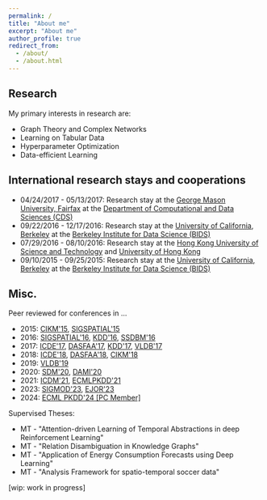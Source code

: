 ```yaml
---
permalink: /
title: "About me"
excerpt: "About me"
author_profile: true
redirect_from: 
  - /about/
  - /about.html
---
```


<!--This is the front page of your Github pages website! This repository was forked from the [Minimal Mistakes Jekyll Theme](https://mmistakes.github.io/minimal-mistakes/) by Michael Rose. 

<!-- You can use all kinds of markdown here. See [the guide](/markdown/). -->

<!-- 
## Images
![alt text](/images/500x300.png "Logo Title Text 1")-->

## Research 
My primary interests in research are: 
<ul>
<li>Graph Theory and Complex Networks</li>
<!--<li>Graph clustering applications and methods</li>-->
<!--<li>Online Optimization</li>-->
<!--<li>Graph Databases/Mining/Exploration</li>-->
<!--<li>Graph Exploration</li>-->
<li>Learning on Tabular Data</li>
<li>Hyperparameter Optimization</li>
<li>Data-efficient Learning</li>
<!--<li>Graph Databases</li>-->
<!--<li>Modeling and Querying Uncertain Spatio-Temporal Data</li>-->
<!--<li>Probabilistic Query Processing and Similarity Search in Uncertain Data</li>-->
<!--<li>Uncertain Sensor Networks</li>-->
<!--<li>Heterogeneous Information Networks / Knowledge Graphs</li>-->
<!--<li>Uncertain Data Stream Processing</li>-->
<!--<li>Machine Learning and Deep Learning approaches applied on Networks</li>-->
<!--<li>Semantic Web and Linked Data</li>-->
</ul>

## International research stays and cooperations
<ul>
<li>04/24/2017 - 05/13/2017: Research stay at the <a href="https://www2.gmu.edu">George Mason University, Fairfax</a> at the <a href="https://cos.gmu.edu/cds/">Department of Computational and Data Sciences (CDS)</a> </li>
<li>09/22/2016 - 12/17/2016: Research stay at the <a href="http://www.berkeley.edu">University of California, Berkeley</a> at the <a href="https://bids.berkeley.edu">Berkeley Institute for Data Science (BIDS)</a> </li>
<li>07/29/2016 - 08/10/2016: Research stay at the <a href="http://www.ust.hk">Hong Kong University of Science and Technology</a> and <a href="http://www.hku.hk">University of Hong Kong</a></li>
<li>09/10/2015 - 09/25/2015: Research stay at the <a href="http://www.berkeley.edu">University of California, Berkeley</a> at the <a href="https://bids.berkeley.edu">Berkeley Institute for Data Science (BIDS)</a> </li>
</ul>

## Misc.
Peer reviewed for conferences in ...
<ul>
	<li>2015: <a href="http://www.cikm-2015.org">CIKM'15</a>, <a href="http://sigspatial2015.sigspatial.org">SIGSPATIAL'15</a></li>
	<li>2016: <a href="http://sigspatial2016.sigspatial.org">SIGSPATIAL'16</a>, <a href="http://www.kdd.org/kdd2016/">KDD'16</a>, <a href="http://ssdbm2016.org">SSDBM'16</a></li>
	<li>2017: <a href="http://icde2017.sdsc.edu">ICDE'17</a>, <a href="http://ada.suda.edu.cn/dasfaa2017/">DASFAA'17</a>, <a href="http://www.kdd.org/kdd2017/">KDD'17</a>, <a href="http://www.vldb.org/2017/">VLDB'17</a></li>
	<li>2018: <a href="https://icde2018.org">ICDE'18</a>, <a href="http://www.ict.griffith.edu.au/conferences/dasfaa2018/">DASFAA'18</a>, <a href="http://www.cikm2018.units.it/">CIKM'18</a></li>
	<li>2019: <a href="http://vldb.org/2019/">VLDB'19</a></li>
	<li>2020: <a href="https://www.siam.org/conferences/cm/conference/sdm20">SDM'20</a>, <a href="https://csit2020.org/dami/index.html">DAMI'20</a></li>
	<li>2021: <a href="https://icdm2021.auckland.ac.nz">ICDM'21</a>, <a href="https://2021.ecmlpkdd.org">ECMLPKDD'21</a></li>
	<li>2023: <a href="https://2023.sigmod.org/">SIGMOD'23</a>, <a href="https://www.sciencedirect.com/journal/european-journal-of-operational-research">EJOR'23</a></li>
	<li>2024: <a href="https://ecmlpkdd.org/2024/">ECML PKDD'24 [PC Member]</a></li>
</ul>

Supervised Theses:
<ul>
<li>MT - "Attention-driven Learning of Temporal Abstractions in deep Reinforcement Learning"</li>
<li>MT - "Relation Disambiguation in Knowledge Graphs"</li>
<li>MT - "Application of Energy Consumption Forecasts using Deep Learning"</li>
<li>MT - "Analysis Framework for spatio-temporal soccer data"</li>
</ul>
[wip: work in progress]


